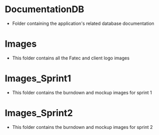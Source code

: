 # DocumentationDB
- Folder containing the application's related database documentation

# Images 
- This folder contains all the Fatec and client logo images
  
# Images_Sprint1
- This folder contains the burndown and mockup images for sprint 1

# Images_Sprint2
- This folder contains the burndown and mockup images for sprint 2
